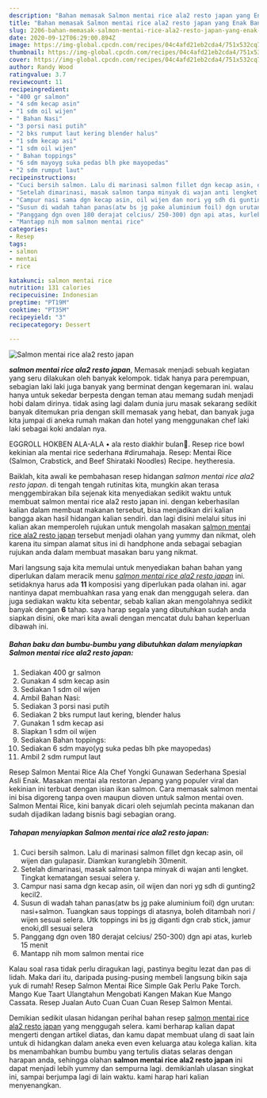 ```yaml
---
description: "Bahan memasak Salmon mentai rice ala2 resto japan yang Enak Banget"
title: "Bahan memasak Salmon mentai rice ala2 resto japan yang Enak Banget"
slug: 2206-bahan-memasak-salmon-mentai-rice-ala2-resto-japan-yang-enak-banget
date: 2020-09-12T06:29:00.894Z
image: https://img-global.cpcdn.com/recipes/04c4afd21eb2cda4/751x532cq70/salmon-mentai-rice-ala2-resto-japan-foto-resep-utama.jpg
thumbnail: https://img-global.cpcdn.com/recipes/04c4afd21eb2cda4/751x532cq70/salmon-mentai-rice-ala2-resto-japan-foto-resep-utama.jpg
cover: https://img-global.cpcdn.com/recipes/04c4afd21eb2cda4/751x532cq70/salmon-mentai-rice-ala2-resto-japan-foto-resep-utama.jpg
author: Randy Wood
ratingvalue: 3.7
reviewcount: 11
recipeingredient:
- "400 gr salmon"
- "4 sdm kecap asin"
- "1 sdm oil wijen"
- " Bahan Nasi"
- "3 porsi nasi putih"
- "2 bks rumput laut kering blender halus"
- "1 sdm kecap asi"
- "1 sdm oil wijen"
- " Bahan toppings"
- "6 sdm mayoyg suka pedas blh pke mayopedas"
- "2 sdm rumput laut"
recipeinstructions:
- "Cuci bersih salmon. Lalu di marinasi salmon fillet dgn kecap asin, oil wijen dan gulapasir. Diamkan kuranglebih 30menit."
- "Setelah dimarinasi, masak salmon tanpa minyak di wajan anti lengket. Tingkat kematangan sesuai selera y."
- "Campur nasi sama dgn kecap asin, oil wijen dan nori yg sdh di gunting2 kecil2."
- "Susun di wadah tahan panas(atw bs jg pake aluminium foil) dgn urutan: nasi+salmon. Tuangkan saus toppings di atasnya, boleh ditambah nori / wijen sesuai selera. Utk toppings ini bs jg diganti dgn crab stick, jamur enoki,dll sesuai selera"
- "Panggang dgn oven 180 derajat celcius/ 250-300) dgn api atas, kurleb 15 menit"
- "Mantapp nih mom salmon mentai rice"
categories:
- Resep
tags:
- salmon
- mentai
- rice

katakunci: salmon mentai rice 
nutrition: 131 calories
recipecuisine: Indonesian
preptime: "PT19M"
cooktime: "PT35M"
recipeyield: "3"
recipecategory: Dessert

---
```



![Salmon mentai rice ala2 resto japan](https://img-global.cpcdn.com/recipes/04c4afd21eb2cda4/751x532cq70/salmon-mentai-rice-ala2-resto-japan-foto-resep-utama.jpg)

<b><i>salmon mentai rice ala2 resto japan</i></b>, Memasak menjadi sebuah kegiatan yang seru dilakukan oleh banyak kelompok. tidak hanya para perempuan, sebagian laki laki juga banyak yang berminat dengan kegemaran ini. walau hanya untuk sekedar berpesta dengan teman atau memang sudah menjadi hobi dalam dirinya. tidak asing lagi dalam dunia juru masak sekarang sedikit banyak ditemukan pria dengan skill memasak yang hebat, dan banyak juga kita jumpai di aneka rumah makan dan hotel yang menggunakan chef laki laki sebagai koki andalan nya.

EGGROLL HOKBEN ALA-ALA • ala resto diakhir bulan🤣. Resep rice bowl kekinian ala mentai rice sederhana #dirumahaja. Resep: Mentai Rice (Salmon, Crabstick, and Beef Shirataki Noodles) Recipe. heytheresia.

Baiklah, kita awali ke pembahasan resep hidangan <i>salmon mentai rice ala2 resto japan</i>. di tengah tengah rutinitas kita, mungkin akan terasa menggembirakan bila sejenak kita menyediakan sedikit waktu untuk membuat salmon mentai rice ala2 resto japan ini. dengan keberhasilan kalian dalam membuat makanan tersebut, bisa menjadikan diri kalian bangga akan hasil hidangan kalian sendiri. dan lagi disini melalui situs ini kalian akan memperoleh rujukan untuk mengolah masakan <u>salmon mentai rice ala2 resto japan</u> tersebut menjadi olahan yang yummy dan nikmat, oleh karena itu simpan alamat situs ini di handphone anda sebagai sebagian rujukan anda dalam membuat masakan baru yang nikmat.


Mari langsung saja kita memulai untuk menyediakan bahan bahan yang diperlukan dalam meracik menu <u><i>salmon mentai rice ala2 resto japan</i></u> ini. setidaknya harus ada <b>11</b> komposisi yang diperlukan pada olahan ini. agar nantinya dapat membuahkan rasa yang enak dan menggugah selera. dan juga sediakan waktu kita sebentar, sebab kalian akan mengolahnya sedikit banyak dengan <b>6</b> tahap. saya harap segala yang dibutuhkan sudah anda siapkan disini, oke mari kita awali dengan mencatat dulu bahan keperluan dibawah ini.

<!--inarticleads1-->

##### Bahan baku dan bumbu-bumbu yang dibutuhkan dalam menyiapkan Salmon mentai rice ala2 resto japan:

1. Sediakan 400 gr salmon
1. Gunakan 4 sdm kecap asin
1. Sediakan 1 sdm oil wijen
1. Ambil  Bahan Nasi:
1. Sediakan 3 porsi nasi putih
1. Sediakan 2 bks rumput laut kering, blender halus
1. Gunakan 1 sdm kecap asi
1. Siapkan 1 sdm oil wijen
1. Sediakan  Bahan toppings:
1. Sediakan 6 sdm mayo(yg suka pedas blh pke mayopedas)
1. Ambil 2 sdm rumput laut


Resep Salmon Mentai Rice Ala Chef Yongki Gunawan Sederhana Spesial Asli Enak. Masakan mentai ala restoran Jepang yang populer viral dan kekinian ini terbuat dengan isian ikan salmon. Cara memasak salmon mentai ini bisa digoreng tanpa oven maupun dioven untuk salmon mentai oven. Salmon Mentai Rice, kini banyak dicari oleh sejumlah pecinta makanan dan sudah dijadikan ladang bisnis bagi sebagian orang. 

<!--inarticleads2-->

##### Tahapan menyiapkan Salmon mentai rice ala2 resto japan:

1. Cuci bersih salmon. Lalu di marinasi salmon fillet dgn kecap asin, oil wijen dan gulapasir. Diamkan kuranglebih 30menit.
1. Setelah dimarinasi, masak salmon tanpa minyak di wajan anti lengket. Tingkat kematangan sesuai selera y.
1. Campur nasi sama dgn kecap asin, oil wijen dan nori yg sdh di gunting2 kecil2.
1. Susun di wadah tahan panas(atw bs jg pake aluminium foil) dgn urutan: nasi+salmon. Tuangkan saus toppings di atasnya, boleh ditambah nori / wijen sesuai selera. Utk toppings ini bs jg diganti dgn crab stick, jamur enoki,dll sesuai selera
1. Panggang dgn oven 180 derajat celcius/ 250-300) dgn api atas, kurleb 15 menit
1. Mantapp nih mom salmon mentai rice


Kalau soal rasa tidak perlu diragukan lagi, pastinya begitu lezat dan pas di lidah. Maka dari itu, daripada pusing-pusing membeli langsung bikin saja yuk di rumah! Resep Salmon Mentai Rice Simple Gak Perlu Pake Torch. Mango Kue Taart Ulangtahun Mengobati Kangen Makan Kue Mango Cassata. Resep Jualan Auto Cuan Cuan Cuan Resep Salmon Mentai. 

Demikian sedikit ulasan hidangan perihal bahan resep <u>salmon mentai rice ala2 resto japan</u> yang menggugah selera. kami berharap kalian dapat mengerti dengan artikel diatas, dan kamu dapat membuat ulang di saat lain untuk di hidangkan dalam aneka even even keluarga atau kolega kalian. kita bs menambahkan bumbu bumbu yang tertulis diatas selaras dengan harapan anda, sehingga olahan <b>salmon mentai rice ala2 resto japan</b> ini dapat menjadi lebih yummy dan sempurna lagi. demikianlah ulasan singkat ini, sampai berjumpa lagi di lain waktu. kami harap hari kalian menyenangkan.
